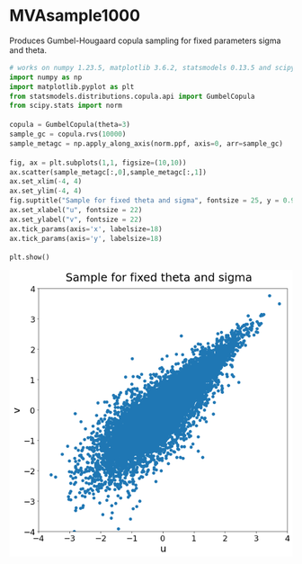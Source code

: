 # MVAsample1000
Produces Gumbel-Hougaard copula sampling for fixed parameters sigma and theta.

```python
# works on numpy 1.23.5, matplotlib 3.6.2, statsmodels 0.13.5 and scipy 1.10.0
import numpy as np
import matplotlib.pyplot as plt
from statsmodels.distributions.copula.api import GumbelCopula
from scipy.stats import norm

copula = GumbelCopula(theta=3)
sample_gc = copula.rvs(10000)
sample_metagc = np.apply_along_axis(norm.ppf, axis=0, arr=sample_gc)

fig, ax = plt.subplots(1,1, figsize=(10,10))
ax.scatter(sample_metagc[:,0],sample_metagc[:,1])
ax.set_xlim(-4, 4)
ax.set_ylim(-4, 4)
fig.suptitle("Sample for fixed theta and sigma", fontsize = 25, y = 0.93)
ax.set_xlabel("u", fontsize = 22)
ax.set_ylabel("v", fontsize = 22)
ax.tick_params(axis='x', labelsize=18)
ax.tick_params(axis='y', labelsize=18)

plt.show()
```
![MVAsample1000](MVAsample1000_python.png)